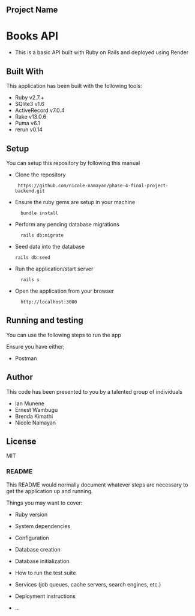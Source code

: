 ## Project Name
# Books API
* This is a basic API built with Ruby on Rails and deployed using Render

## Built With
This application has been built with the following tools:

* Ruby v2.7.+
* SQlite3 v1.6
* ActiveRecord v7.0.4
* Rake v13.0.6
* Puma v6.1
* rerun v0.14

## Setup
You can setup this repository by following this manual

* Clone the repository

       https://github.com/nicole-namayan/phase-4-final-project-backend.git


* Ensure the ruby gems are setup in your machine

        bundle install

* Perform any pending database migrations

        rails db:migrate

* Seed data into the database

      rails db:seed

* Run the application/start server

        rails s

* Open the application from your browser

        http://localhost:3000

## Running and testing
You can use the following steps to run the app

Ensure you have either;
* Postman

  
## Author
This code has been presented to you by a talented group of individuals
* Ian Munene
* Ernest Wambugu
* Brenda Kimathi
* Nicole Namayan

## License
MIT 


### README

This README would normally document whatever steps are necessary to get the
application up and running.

Things you may want to cover:

* Ruby version

* System dependencies

* Configuration

* Database creation

* Database initialization

* How to run the test suite

* Services (job queues, cache servers, search engines, etc.)

* Deployment instructions

* ...
